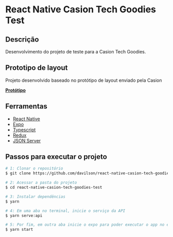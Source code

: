 # React Native Casion Tech Goodies Test

## Descrição

Desenvolvimento do projeto de teste para a Casion Tech Goodies.

## Prototipo de layout

Projeto desenvolvido baseado no protótipo de layout enviado pela Casion

**[Protótipo](https://www.figma.com/file/q1GXNnURtLwX2SqtvhsDOL/Casion-Times?node-id=0%3A1)**

## Ferramentas

- [React Native](https://reactnative.dev/)
- [Expo](https://expo.io/)
- [Typescript](https://www.typescriptlang.org/)
- [Redux](https://redux.js.org/)
- [JSON Server](https://www.npmjs.com/package/json-server)

## Passos para executar o projeto

```bash
# 1: Clonar o repositório
$ git clone https://github.com/davilson/react-native-casion-tech-goodies-test.git

# 2: Acessar a pasta do projeto
$ cd react-native-casion-tech-goodies-test

# 3: Instalar dependências
$ yarn

# 4: Em uma aba no terminal, inicie o serviço da API
$ yarn serve:api

# 5: Por fim, em outra aba inicie o expo para poder executar o app no emulador/smartphone
$ yarn start
```

